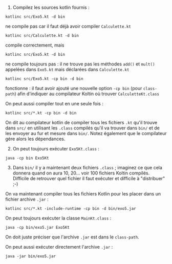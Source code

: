 1) Compilez les sources kotlin fournis : 
```
kotlinc src/Exo5.kt -d bin
```
ne compile pas car il faut déjà avoir compiler `Calculette.kt`

```
kotlinc src/Calculette.kt -d bin
```
compile correctement, mais 
```
kotlinc src/Exo5.kt -d bin
``` 
ne compile toujours pas : il ne trouve pas les méthodes
`add()` et `mult()` appelées dans `Exo5.kt` mais déclarées dans `Calculette.kt`

```
kotlinc src/Exo5.kt -cp bin -d bin
``` 
fonctionne : il faut avoir ajouté une nouvelle option `-cp bin` (pour `class-path`) afin d'indiquer au compilateur Koltin où trouver `CalculetteKt.class`

On peut aussi compiler tout en une seule fois : 
```
kotlinc src/*.kt -cp bin -d bin
```

On dit au compilateur kotlin de compiler tous les fichiers `.kt` qu'il trouve dans `src/` en utilisant les `.class` compilés qu'il va trouver dans `bin/` et de les envoyer au fur et mesure dans `bin/`. Notez également que le compilateur gère alors les dépendances.

2) On peut toujours exécuter `Exo5Kt.class` : 
```
java -cp bin Exo5Kt
```

3) Dans `bin/` il y a maintenant deux fichiers `.class` ; imaginez ce que cela donnera quand on aura 10, 20... voir 100 fichiers Koltin compilés. Difficile de retrouver quel fichier il faut exécuter et difficile à "distribuer" ;-)

On va maintenant compiler tous les fichiers Kotlin pour les placer dans un fichier archive `.jar` : 
```
kotlinc src/*.kt -include-runtime -cp bin -d bin/exo5.jar
```

On peut toujours exécuter la classe `MainKt.class` : 
```
java -cp bin/exo5.jar Exo5Kt
```  
On doit juste préciser  que l'archive `.jar` est dans le `class-path`.


On peut aussi exécuter directement l'archive `.jar`  : 
```
java -jar bin/exo5.jar
```

